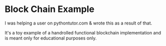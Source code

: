 # Block Chain Example

I was helping a user on pythontutor.com & wrote this as a result of that.

It's a toy example of a handrolled functional blockchain implementation and is meant only for educational purposes only.

